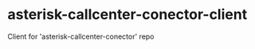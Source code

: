 asterisk-callcenter-conector-client
===================================

Client for 'asterisk-callcenter-conector' repo